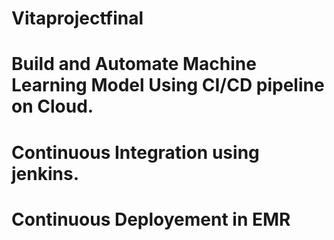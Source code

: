 # Vitaprojectfinal
# Build and Automate Machine Learning Model Using CI/CD pipeline on Cloud.
# Continuous Integration using jenkins.
# Continuous Deployement in EMR
